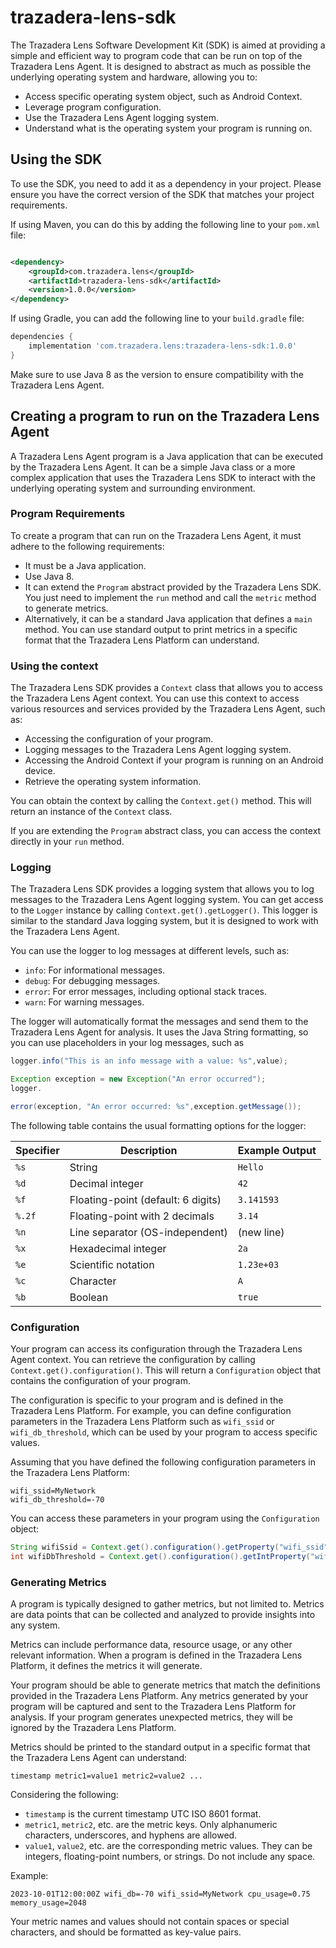 # trazadera-lens-sdk

The Trazadera Lens Software Development Kit (SDK) is aimed at providing a simple and efficient way to program
code that can be run on top of the Trazadera Lens Agent. It is designed to abstract
as much as possible the underlying operating system and hardware, allowing you to:

- Access specific operating system object, such as Android Context.
- Leverage program configuration.
- Use the Trazadera Lens Agent logging system.
- Understand what is the operating system your program is running on.

## Using the SDK

To use the SDK, you need to add it as a dependency in your project.
Please ensure you have the correct version of the SDK that matches your project requirements.

If using Maven, you can do this by adding the following line to your `pom.xml` file:

```xml

<dependency>
    <groupId>com.trazadera.lens</groupId>
    <artifactId>trazadera-lens-sdk</artifactId>
    <version>1.0.0</version>
</dependency>
```

If using Gradle, you can add the following line to your `build.gradle` file:

```groovy
dependencies {
    implementation 'com.trazadera.lens:trazadera-lens-sdk:1.0.0'
}
```

Make sure to use Java 8 as the version to ensure compatibility with the Trazadera Lens Agent.

## Creating a program to run on the Trazadera Lens Agent

A Trazadera Lens Agent program is a Java application that can be executed by the Trazadera Lens Agent.
It can be a simple Java class or a more complex application that uses the Trazadera Lens SDK to interact with the
underlying
operating system and surrounding environment.

### Program Requirements

To create a program that can run on the Trazadera Lens Agent, it must adhere to the following requirements:

- It must be a Java application.
- Use Java 8.
- It can extend the `Program` abstract provided by the Trazadera Lens SDK. You just need to implement the `run` method
  and call the `metric` method to generate metrics.
- Alternatively, it can be a standard Java application that defines a `main` method. You can use
  standard output to print metrics in a specific format that the Trazadera Lens Platform can understand.

### Using the context

The Trazadera Lens SDK provides a `Context` class that allows you to access the Trazadera Lens Agent context.
You can use this context to access various resources and services provided by the Trazadera Lens Agent, such as:

- Accessing the configuration of your program.
- Logging messages to the Trazadera Lens Agent logging system.
- Accessing the Android Context if your program is running on an Android device.
- Retrieve the operating system information.

You can obtain the context by calling the `Context.get()` method. This will return an instance of the `Context` class.

If you are extending the `Program` abstract class, you can access the context directly in your `run` method.

### Logging

The Trazadera Lens SDK provides a logging system that allows you to log messages to the Trazadera Lens Agent logging
system.
You can get access to the `Logger` instance by calling `Context.get().getLogger()`. This logger is similar to the
standard Java logging system, but it is designed to work with the Trazadera Lens Agent.

You can use the logger to log messages at different levels, such as:

- `info`: For informational messages.
- `debug`: For debugging messages.
- `error`: For error messages, including optional stack traces.
- `warn`: For warning messages.

The logger will automatically format the messages and send them to the Trazadera Lens Agent for analysis.
It uses the Java String formatting, so you can use placeholders in your log messages, such as

```java
logger.info("This is an info message with a value: %s",value);

Exception exception = new Exception("An error occurred");
logger.

error(exception, "An error occurred: %s",exception.getMessage());
```

The following table contains the usual formatting options for the logger:

| Specifier | Description                        | Example Output |
|-----------|------------------------------------|----------------|
| `%s`      | String                             | `Hello`        |
| `%d`      | Decimal integer                    | `42`           |
| `%f`      | Floating-point (default: 6 digits) | `3.141593`     |
| `%.2f`    | Floating-point with 2 decimals     | `3.14`         |
| `%n`      | Line separator (OS-independent)    | (new line)     |
| `%x`      | Hexadecimal integer                | `2a`           |
| `%e`      | Scientific notation                | `1.23e+03`     |
| `%c`      | Character                          | `A`            |
| `%b`      | Boolean                            | `true`         |

### Configuration

Your program can access its configuration through the Trazadera Lens Agent context.
You can retrieve the configuration by calling `Context.get().configuration()`.
This will return a `Configuration` object that contains the configuration of your program.

The configuration is specific to your program and is defined in the Trazadera Lens Platform.
For example, you can define configuration parameters in the Trazadera Lens Platform such as `wifi_ssid`
or `wifi_db_threshold`, which can be used by your program to access specific values.

Assuming that you have defined the following configuration parameters in the Trazadera Lens Platform:

```properties
wifi_ssid=MyNetwork
wifi_db_threshold=-70
```

You can access these parameters in your program using the `Configuration` object:

```java
String wifiSsid = Context.get().configuration().getProperty("wifi_ssid");
int wifiDbThreshold = Context.get().configuration().getIntProperty("wifi_db_threshold", -80);
```

### Generating Metrics

A program is typically designed to gather metrics, but not limited to. Metrics
are data points that can be collected and analyzed to provide insights into any system.

Metrics can include performance data, resource usage, or any other relevant information. When a program is defined
in the Trazadera Lens Platform, it defines the metrics it will generate.

Your program should be able to generate metrics that match the definitions provided in the Trazadera Lens Platform.
Any metrics generated by your program will be captured and sent to the Trazadera Lens Platform for analysis.
If your program generates unexpected metrics, they will be ignored by the Trazadera Lens Platform.

Metrics should be printed to the standard output in a specific format that the Trazadera Lens Agent can understand:

```
timestamp metric1=value1 metric2=value2 ...
```

Considering the following:

- `timestamp` is the current timestamp UTC ISO 8601 format.
- `metric1`, `metric2`, etc. are the metric keys. Only alphanumeric characters, underscores, and hyphens are allowed.
- `value1`, `value2`, etc. are the corresponding metric values. They can be integers, floating-point numbers, or
  strings.
  Do not include any space.

Example:

```
2023-10-01T12:00:00Z wifi_db=-70 wifi_ssid=MyNetwork cpu_usage=0.75 memory_usage=2048
```

Your metric names and values should not contain spaces or special characters, and should be formatted as key-value
pairs.

